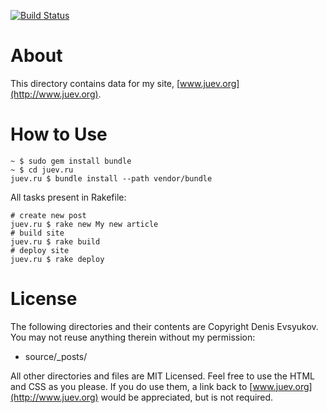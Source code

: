 [![Build Status](https://travis-ci.org/Juev/juev.org.svg?branch=master)](https://travis-ci.org/Juev/juev.org)

# About

This directory contains data for my site, [www.juev.org](http://www.juev.org).

# How to Use

	~ $ sudo gem install bundle
	~ $ cd juev.ru
	juev.ru $ bundle install --path vendor/bundle

All tasks present in Rakefile:

	# create new post
	juev.ru $ rake new My new article
	# build site
	juev.ru $ rake build
	# deploy site
	juev.ru $ rake deploy	

# License

The following directories and their contents are Copyright Denis Evsyukov. You may not reuse anything therein without my permission:

* source/_posts/

All other directories and files are MIT Licensed. Feel free to use the HTML and CSS as you please. If you do use them, a link back to [www.juev.org](http://www.juev.org) would be appreciated, but is not required.
